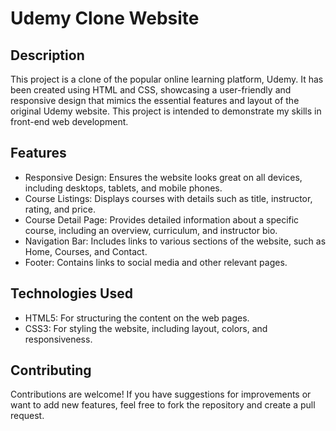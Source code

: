 # Udemy Clone Website
## Description
This project is a clone of the popular online learning platform, Udemy. It has been created using HTML and CSS, showcasing a user-friendly and responsive design that mimics the essential features and layout of the original Udemy website. This project is intended to demonstrate my skills in front-end web development.

## Features
- Responsive Design: Ensures the website looks great on all devices, including desktops, tablets, and mobile phones.
- Course Listings: Displays courses with details such as title, instructor, rating, and price.
- Course Detail Page: Provides detailed information about a specific course, including an overview, curriculum, and instructor bio.
- Navigation Bar: Includes links to various sections of the website, such as Home, Courses, and Contact.
- Footer: Contains links to social media and other relevant pages.
## Technologies Used 
- HTML5: For structuring the content on the web pages.
- CSS3: For styling the website, including layout, colors, and responsiveness.

## Contributing
Contributions are welcome! If you have suggestions for improvements or want to add new features, feel free to fork the repository and create a pull request.
